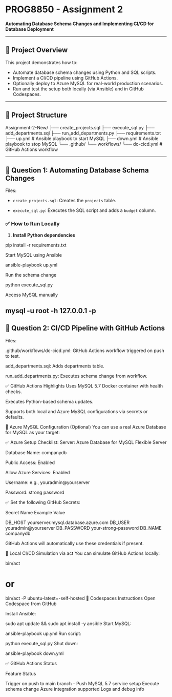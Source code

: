 # PROG8850 - Assignment 2  
**Automating Database Schema Changes and Implementing CI/CD for Database Deployment**  


---

## 🔹 Project Overview

This project demonstrates how to:
- Automate database schema changes using Python and SQL scripts.
- Implement a CI/CD pipeline using GitHub Actions.
- Optionally deploy to Azure MySQL for real-world production scenarios.
- Run and test the setup both locally (via Ansible) and in GitHub Codespaces.

---

## 🔹 Project Structure

Assignment-2-New/
├── create_projects.sql
├── execute_sql.py
├── add_departments.sql
├── run_add_departments.py
├── requirements.txt
├── up.yml # Ansible playbook to start MySQL
├── down.yml # Ansible playbook to stop MySQL
└── .github/
└── workflows/
└── dc-cicd.yml # GitHub Actions workflow

---

## 🔹 Question 1: Automating Database Schema Changes

Files:
- `create_projects.sql`: Creates the `projects` table.

- `execute_sql.py`: Executes the SQL script and adds a `budget` column.

### ✅ How to Run Locally

1. **Install Python dependencies**

pip install -r requirements.txt

Start MySQL using Ansible

ansible-playbook up.yml

Run the schema change

python execute_sql.py

Access MySQL manually


mysql -u root -h 127.0.0.1 -p
---

## 🔹  Question 2: CI/CD Pipeline with GitHub Actions

Files:

.github/workflows/dc-cicd.yml: GitHub Actions workflow triggered on push to test.

add_departments.sql: Adds departments table.

run_add_departments.py: Executes schema change from workflow.

✅ GitHub Actions Highlights
Uses MySQL 5.7 Docker container with health checks.

Executes Python-based schema updates.

Supports both local and Azure MySQL configurations via secrets or defaults.

🔹 Azure MySQL Configuration (Optional)
You can use a real Azure Database for MySQL as your target:

✅ Azure Setup Checklist:
Server: Azure Database for MySQL Flexible Server

Database Name: companydb

Public Access: Enabled

Allow Azure Services: Enabled

Username: e.g., youradmin@yourserver

Password: strong password

✅ Set the following GitHub Secrets:

Secret Name	Example Value

DB_HOST	yourserver.mysql.database.azure.com
DB_USER	youradmin@yourserver
DB_PASSWORD	your-strong-password
DB_NAME	companydb

GitHub Actions will automatically use these credentials if present.

🔹 Local CI/CD Simulation via act
You can simulate GitHub Actions locally:


bin/act
# or
bin/act -P ubuntu-latest=-self-hosted
🔹 Codespaces Instructions
Open Codespace from GitHub

Install Ansible:


sudo apt update && sudo apt install -y ansible
Start MySQL:


ansible-playbook up.yml
Run script:


python execute_sql.py
Shut down:


ansible-playbook down.yml

✅ GitHub Actions Status

Feature	Status

Trigger on push to main branch - Push
MySQL 5.7 service setup
Execute schema change
Azure integration supported
Logs and debug info 